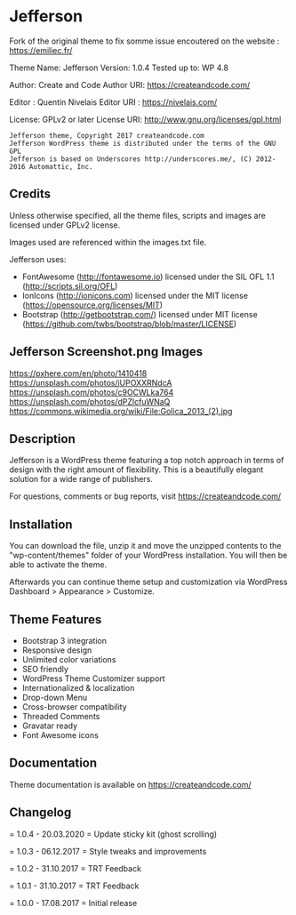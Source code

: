 
# Jefferson

Fork of the original theme to fix somme issue encoutered on the website : https://emiliec.fr/

Theme Name: Jefferson
Version: 1.0.4
Tested up to: WP 4.8

Author: Create and Code
Author URI: https://createandcode.com/

Editor : Quentin Nivelais
Editor URI : https://nivelais.com/

License: GPLv2 or later
License URI: http://www.gnu.org/licenses/gpl.html

    Jefferson theme, Copyright 2017 createandcode.com
	Jefferson WordPress theme is distributed under the terms of the GNU GPL
	Jefferson is based on Underscores http://underscores.me/, (C) 2012-2016 Automattic, Inc.

## Credits 
Unless otherwise specified, all the theme files, scripts and images are licensed under GPLv2 license.

Images used are referenced within the images.txt file.

Jefferson uses:
* FontAwesome (http://fontawesome.io) licensed under the SIL OFL 1.1 (http://scripts.sil.org/OFL)
* IonIcons (http://ionicons.com) licensed under the MIT license (https://opensource.org/licenses/MIT)
* Bootstrap (http://getbootstrap.com/) licensed under MIT license (https://github.com/twbs/bootstrap/blob/master/LICENSE)

## Jefferson Screenshot.png Images

https://pxhere.com/en/photo/1410418
https://unsplash.com/photos/jUPOXXRNdcA 
https://unsplash.com/photos/c9OCWLka764 
https://unsplash.com/photos/dPZlcfuWNaQ
https://commons.wikimedia.org/wiki/File:Golica_2013_(2).jpg

## Description 

Jefferson is a WordPress theme featuring a top notch approach in terms of design with the right amount of flexibility. This is a beautifully elegant solution for a wide range of publishers.

For questions, comments or bug reports, visit https://createandcode.com/

## Installation

You can download the file, unzip it and move the unzipped contents to the "wp-content/themes" folder of your WordPress installation. You will then be able to activate the theme.

Afterwards you can continue theme setup and customization via WordPress Dashboard > Appearance > Customize.

## Theme Features

* Bootstrap 3 integration
* Responsive design
* Unlimited color variations
* SEO friendly
* WordPress Theme Customizer support
* Internationalized & localization
* Drop-down Menu
* Cross-browser compatibility
* Threaded Comments
* Gravatar ready
* Font Awesome icons

## Documentation

Theme documentation is available on https://createandcode.com/

## Changelog 

= 1.0.4 - 20.03.2020 =
Update sticky kit (ghost scrolling)

= 1.0.3 - 06.12.2017 =
Style tweaks and improvements

= 1.0.2 - 31.10.2017 =
TRT Feedback

= 1.0.1 - 31.10.2017 =
TRT Feedback

= 1.0.0 - 17.08.2017 =
Initial release